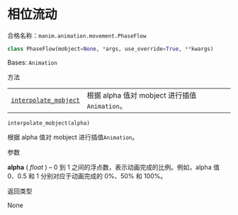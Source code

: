 # 相位流动

合格名称：`manim.animation.movement.PhaseFlow`

```py
class PhaseFlow(mobject=None, *args, use_override=True, **kwargs)
```

Bases: `Animation`

方法

|||
|-|-|
[`interpolate_mobject`]()|根据 alpha 值对 mobject 进行插值`Animation`。



`interpolate_mobject(alpha)`

根据 alpha 值对 mobject 进行插值`Animation`。

参数

**alpha** ( _float_ ) – 0 到 1 之间的浮点数，表示动画完成的比例。例如，alpha 值 0、0.5 和 1 分别对应于动画完成的 0%、50% 和 100%。

返回类型

None
